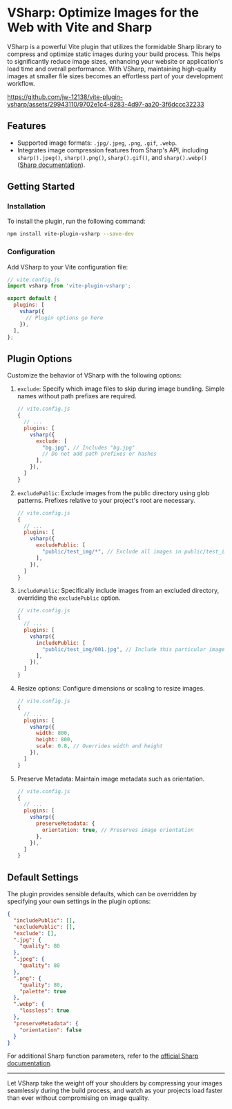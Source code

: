# VSharp: Optimize Images for the Web with Vite and Sharp

VSharp is a powerful Vite plugin that utilizes the formidable Sharp library to compress and optimize static images during your build process. This helps to significantly reduce image sizes, enhancing your website or application's load time and overall performance. With VSharp, maintaining high-quality images at smaller file sizes becomes an effortless part of your development workflow.

https://github.com/jw-12138/vite-plugin-vsharp/assets/29943110/9702e1c4-8283-4d97-aa20-3f6dccc32233

## Features

- Supported image formats: `.jpg/.jpeg`, `.png`, `.gif`, `.webp`.
- Integrates image compression features from Sharp's API, including `sharp().jpeg()`, `sharp().png()`, `sharp().gif()`, and `sharp().webp()` ([Sharp documentation](https://sharp.pixelplumbing.com/api-output)).

## Getting Started

### Installation

To install the plugin, run the following command:

```bash
npm install vite-plugin-vsharp --save-dev
```

### Configuration

Add VSharp to your Vite configuration file:

```javascript
// vite.config.js
import vsharp from 'vite-plugin-vsharp';

export default {
  plugins: [
    vsharp({
      // Plugin options go here
    }),
  ],
};
```

## Plugin Options

Customize the behavior of VSharp with the following options:

1. `exclude`: Specify which image files to skip during image bundling. Simple names without path prefixes are required.

   ```js
   // vite.config.js
   {
     // ...
     plugins: [
       vsharp({
         exclude: [
           "bg.jpg", // Includes "bg.jpg"
           // Do not add path prefixes or hashes
         ],
       }),
     ]
   }
   ```

2. `excludePublic`: Exclude images from the public directory using glob patterns. Prefixes relative to your project's root are necessary.

   ```js
   // vite.config.js
   {
     // ...
     plugins: [
       vsharp({
         excludePublic: [
           "public/test_img/*", // Exclude all images in public/test_img
         ],
       }),
     ]
   }
   ```

3. `includePublic`: Specifically include images from an excluded directory, overriding the `excludePublic` option.

   ```js
   // vite.config.js
   {
     // ...
     plugins: [
       vsharp({
         includePublic: [
           "public/test_img/001.jpg", // Include this particular image
         ],
       }),
     ]
   }
   ```

4. Resize options: Configure dimensions or scaling to resize images.

   ```js
   // vite.config.js
   {
     // ...
     plugins: [
       vsharp({
         width: 800,
         height: 800,
         scale: 0.8, // Overrides width and height
       }),
     ]
   }
   ```

5. Preserve Metadata: Maintain image metadata such as orientation.

   ```js
   // vite.config.js
   {
     // ...
     plugins: [
       vsharp({
         preserveMetadata: {
           orientation: true, // Preserves image orientation
         },
       }),
     ]
   }
   ```

## Default Settings

The plugin provides sensible defaults, which can be overridden by specifying your own settings in the plugin options:

```json
{
  "includePublic": [],
  "excludePublic": [],
  "exclude": [],
  ".jpg": {
    "quality": 80
  },
  ".jpeg": {
    "quality": 80
  },
  ".png": {
    "quality": 80,
    "palette": true
  },
  ".webp": {
    "lossless": true
  },
  "preserveMetadata": {
    "orientation": false
  }
}
```

For additional Sharp function parameters, refer to the [official Sharp documentation](https://sharp.pixelplumbing.com/api-constructor).

----

Let VSharp take the weight off your shoulders by compressing your images seamlessly during the build process, and watch as your projects load faster than ever without compromising on image quality.
